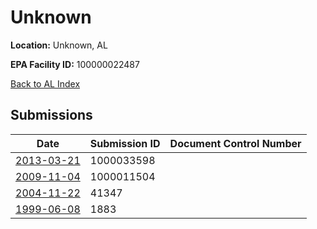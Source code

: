 # Unknown

**Location:** Unknown, AL

**EPA Facility ID:** 100000022487

[Back to AL Index](../../index.md)

## Submissions

| Date | Submission ID | Document Control Number |
|------|--------------|-------------------------|
| [2013-03-21](submissions/1000033598.md) | 1000033598 |  |
| [2009-11-04](submissions/1000011504.md) | 1000011504 |  |
| [2004-11-22](submissions/41347.md) | 41347 |  |
| [1999-06-08](submissions/1883.md) | 1883 |  |
